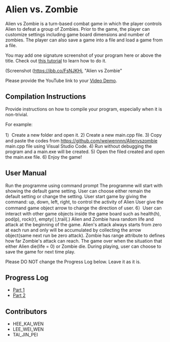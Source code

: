 # Alien vs. Zombie

Alien vs Zombie is a turn-based combat game in which the player controls Alien to defeat a group of Zombies. Prior to the game, the player can customize settings including game board dimensions and number of zombies. The player can also save a game into a file and load a game from a file.

You may add one signature screenshot of your program here or above the title. Check out [this tutorial](https://www.digitalocean.com/community/tutorials/markdown-markdown-images) to learn how to do it.


(Screenshot (https://ibb.co/FsNJKHj, "Alien vs Zombie"

Please provide the YouTube link to your [Video Demo](https://www.youtube.com/watch?v=4cRI8nBFi1E).

## Compilation Instructions

Provide instructions on how to compile your program, especially when it is non-trivial.

For example:

1）Create a new folder and open it.
2) Create a new main.cpp file.
3) Copy and paste the codes from  https://github.com/weiwennnn/Alienvszombie main.cpp file using Visual Studio Code.
4) Run without debugging the program and a main.exe will be created.
5) Open the filed created and open the main.exe file.
6) Enjoy the game!

## User Manual

Run the programme using command prompt
The programme will start with showing the default game setting.
User can choose either remain the default setting or change the setting.
User start game by giving the command: up, down, left, right, to control the activity of Alien
User give the command game object arrow to change the direction of user. 6）User can interact with other game objects inside the game board such as health(h), pod(p), rock(r), empty( ),trail(.)
Alien and Zombie hava random life and attack at the beginning of the game.
Alien's attack always starts from zero at each run and only will be accumulated by collecting the arrow object(same next run be zero attack).
Zombie has range attribute to defines how far Zombie's attack can reach.
The game over when the situation that either Alien die(life = 0) or Zombie die.
During playing, user can choose to save the game for next time play.


Please DO NOT change the Progress Log below. Leave it as it is.

## Progress Log

- [Part 1](PART1.md)
- [Part 2](PART2.md)

## Contributors

- HEE_KAI_WEN
- LEE_WEI_WEN
- TAI_JIN_PEI


